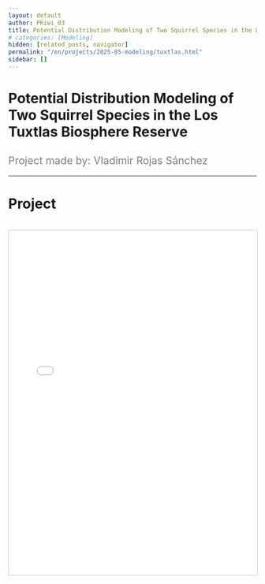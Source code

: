 ```yaml
---
layout: default
author: PKiwi_03
title: Potential Distribution Modeling of Two Squirrel Species in the Los Tuxtlas Biosphere Reserve
# categories: [Modeling]
hidden: [related_posts, navigator]
permalink: "/en/projects/2025-05-modeling/tuxtlas.html"
sidebar: []
---
```


# Potential Distribution Modeling of Two Squirrel Species in the Los Tuxtlas Biosphere Reserve

<h2 style="color: gray; font-weight: normal;">
Project made by: Vladimir Rojas Sánchez 
</h2>

---

# Project
<br>

<iframe 
    src="/assets/pdf/2024-10-r/2025-06-modeling/vladimir_rojas.pdf" 
    width="100%" 
    height="700" 
    style="border: 1px solid #ccc;"
></iframe>